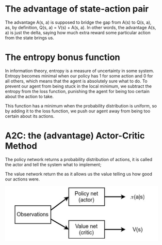 # The advantage of state-action pair

The advantage A(s, a) is supposed to bridge the gap from A(s) to Q(s, a), as, by definition, Q(s, a) = V(s) + A(s, a). In other words, the advantage A(s, a) is just the delta, saying how much extra reward some particular action from the state brings us.

# The entropy bonus function

In information theory, entropy is a measure of uncertainty in some system. Entropy becomes minimal when our policy has 1 for some action and 0 for all others, which means that the agent is absolutely sure what to do. To prevent our agent from being stuck in the local minimum, we subtract the entropy from the loss function, punishing the agent for being too certain about the action to take.

This function has a minimum when the probability distribution is uniform, so by adding it to the loss function, we push our agent away from being too certain about its actions.

# A2C: the (advantage) Actor-Critic Method

The policy network returns a probability distribution of actions, it is called the actor and tell the system what to implement;

The value network return the as it allows us the value telling us how good our actions were.

![](https://github.com/hynpu/ece7970_winter2021/blob/main/Week_8/Figures/a2c.JPG)
